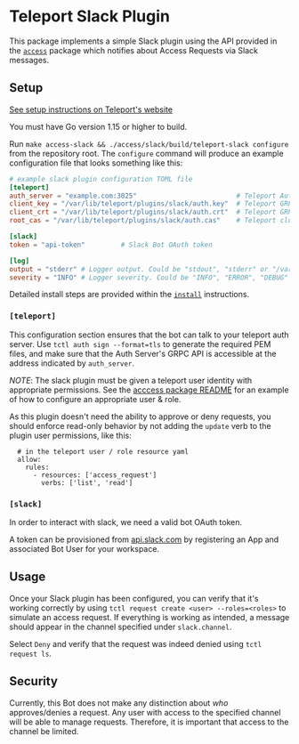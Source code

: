 # Teleport Slack Plugin

This package implements a simple Slack plugin using the API provided in the
[`access`](../) package which notifies about Access Requests via Slack
messages.

## Setup

[See setup instructions on Teleport's website](https://goteleport.com/teleport/docs/enterprise/workflow/ssh_approval_slack/)

You must have Go version 1.15 or higher to build.

Run `make access-slack && ./access/slack/build/teleport-slack configure` from
the repository root. The `configure` command will produce an example
configuration file that looks something like this:

```toml
# example slack plugin configuration TOML file
[teleport]
auth_server = "example.com:3025"                         # Teleport Auth Server GRPC API address
client_key = "/var/lib/teleport/plugins/slack/auth.key"  # Teleport GRPC client secret key
client_crt = "/var/lib/teleport/plugins/slack/auth.crt"  # Teleport GRPC client certificate
root_cas = "/var/lib/teleport/plugins/slack/auth.cas"    # Teleport cluster CA certs

[slack]
token = "api-token"         # Slack Bot OAuth token

[log]
output = "stderr" # Logger output. Could be "stdout", "stderr" or "/var/lib/teleport/slack.log"
severity = "INFO" # Logger severity. Could be "INFO", "ERROR", "DEBUG" or "WARN".
```

Detailed install steps are provided within the [`install`](INSTALL.md)
instructions.

### `[teleport]`

This configuration section ensures that the bot can talk to your teleport auth
server. Use `tctl auth sign --format=tls` to generate the required PEM files,
and make sure that the Auth Server's GRPC API is accessible at the address
indicated by `auth_server`.

_NOTE_: The slack plugin must be given a teleport user identity with appropriate
permissions. See the [acccess package README](../README.md#authentication) for
an example of how to configure an appropriate user & role.

As this plugin doesn't need the ability to approve or deny requests, you should
enforce read-only behavior by not adding the `update` verb to the plugin user
permissions, like this:

```
  # in the teleport user / role resource yaml
  allow:
    rules:
      - resources: ['access_request']
        verbs: ['list', 'read']
```

### `[slack]`

In order to interact with slack, we need a valid bot OAuth token.

A token can be provisioned from [api.slack.com](https://api.slack.com) by
registering an App and associated Bot User for your workspace.

## Usage

Once your Slack plugin has been configured, you can verify that it's working
correctly by using `tctl request create <user> --roles=<roles>` to simulate an
access request. If everything is working as intended, a message should appear
in the channel specified under `slack.channel`.

Select `Deny` and verify that the request was indeed denied using
`tctl request ls`.

## Security

Currently, this Bot does not make any distinction about _who_ approves/denies a
request. Any user with access to the specified channel will be able to manage
requests. Therefore, it is important that access to the channel be limited.
